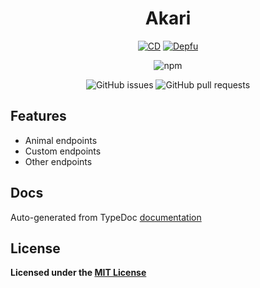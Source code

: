 <div align="center">

# Akari

[![CD](https://github.com/hidden-umbrella/akari/actions/workflows/CD.yml/badge.svg)](https://github.com/hidden-umbrella/akari/actions/workflows/CD.yml)
[![Depfu](https://badges.depfu.com/badges/7839aa9ad3dfe178e80aff7aa67158ab/count.svg)](https://depfu.com/github/hidden-umbrella/akari?project_id=28969)

![npm](https://img.shields.io/npm/v/akari?color=cornflowerblue&label=akari&logo=npm&style=for-the-badge)

![GitHub issues](https://img.shields.io/github/issues-raw/hidden-umbrella/akari)
![GitHub pull requests](https://img.shields.io/github/issues-pr/hidden-umbrella/akari)

</div>

## Features

- Animal endpoints
- Custom endpoints
- Other endpoints

## Docs

Auto-generated from TypeDoc [documentation](https://hidden-umbrella.github.io/akari/)

## License

**Licensed under the [MIT License](https://github.com/hidden-umbrella/akari/blob/main/LICENSE)**
